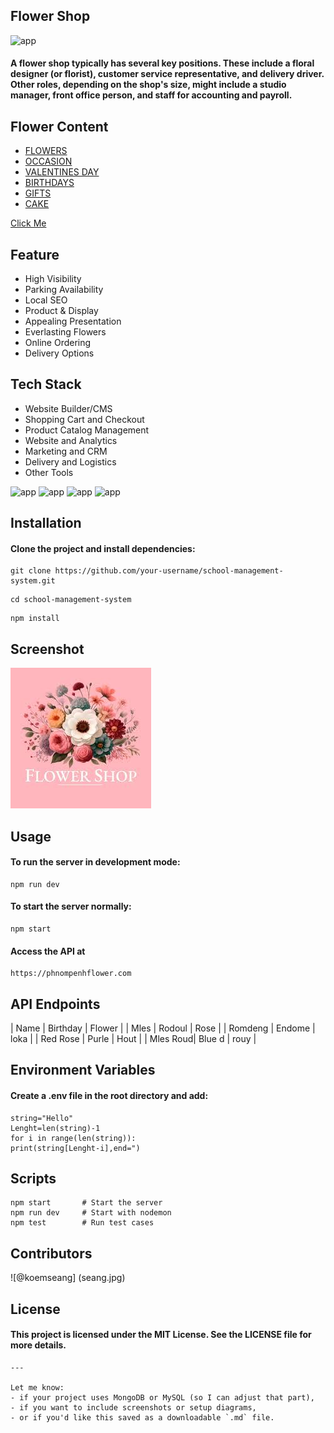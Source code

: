 
## Flower Shop

![app](https://img.shields.io/badge/Customer_Service_Representative-Delivery-pink)
#### A flower shop typically has several key positions. These include a floral designer (or florist), customer service representative, and delivery driver. Other roles, depending on the shop's size, might include a studio manager, front office person, and staff for accounting and payroll. 

## Flower Content
- [FLOWERS](#FLOWERS)
- [OCCASION](#OCCASION)
- [VALENTINES DAY](#VALENTINES_DAY)
- [BIRTHDAYS](#BIRTHDAY)
- [GIFTS](#GIFTS)
- [CAKE](#CAKE)

<a href="https://getbootstrap.com/" target="_blank"> Click Me</a>
## Feature
- High Visibility
- Parking Availability
- Local SEO
- Product & Display
- Appealing Presentation
- Everlasting Flowers
- Online Ordering
- Delivery Options
## Tech Stack 
- Website Builder/CMS
- Shopping Cart and Checkout
- Product Catalog Management
- Website and Analytics
-  Marketing and CRM
- Delivery and Logistics
-  Other Tools

![app](https://img.shields.io/badge/button_of-click-blue) ![app](https://img.shields.io/badge/check_of-click-pink) ![app](https://img.shields.io/badge/back-click-yellow) ![app](https://img.shields.io/badge/button_of-coser_on-green)

## Installation
#### Clone the project and install dependencies:
``` 
git clone https://github.com/your-username/school-management-system.git 

```
``` 
cd school-management-system
```
```
npm install
```
## Screenshot
![app](flower.jpg)

## Usage
#### To run the server in development mode:
```
npm run dev
```
#### To start the server normally:
```
npm start
```
#### Access the API at
```
https://phnompenhflower.com
```
## API Endpoints
| Name     | Birthday  | Flower  |
| Mles     | Rodoul    | Rose    |
| Romdeng  | Endome    | loka    |
| Red Rose | Purle     | Hout    |
| Mles Roud| Blue d    | rouy    |

## Environment Variables
#### Create a .env file in the root directory and add:
```
string="Hello"
Lenght=len(string)-1
for i in range(len(string)):
print(string[Lenght-i],end=")
```
##  Scripts
```
npm start       # Start the server
npm run dev     # Start with nodemon
npm test        # Run test cases
```
## Contributors
![@koemseang] (seang.jpg)
## License
#### This project is licensed under the MIT License. See the LICENSE file for more details.
```
---

Let me know:
- if your project uses MongoDB or MySQL (so I can adjust that part),
- if you want to include screenshots or setup diagrams,
- or if you'd like this saved as a downloadable `.md` file.
```














